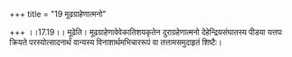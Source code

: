 +++
title = "19 मूढग्राहेणात्मनो"

+++
।।17.19।। मूढेति। मूढग्राहेणावेवेकातिशयकृतेन दुराग्रहेणात्मनो
देहेन्द्रियसंघातस्य पीडया यत्तपः क्रियते परस्योत्सादनार्थं वान्यस्य
विनाशार्थमभिचाररूपं वा तत्तामसमुदाहृतं शिष्टैः।
